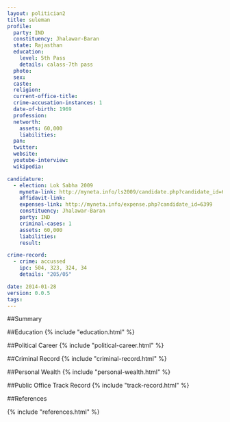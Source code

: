 ```yaml
---
layout: politician2
title: suleman
profile: 
  party: IND
  constituency: Jhalawar-Baran
  state: Rajasthan
  education: 
    level: 5th Pass
    details: calass-7th pass
  photo: 
  sex: 
  caste: 
  religion: 
  current-office-title: 
  crime-accusation-instances: 1
  date-of-birth: 1969
  profession: 
  networth: 
    assets: 60,000
    liabilities: 
  pan: 
  twitter: 
  website: 
  youtube-interview: 
  wikipedia: 

candidature: 
  - election: Lok Sabha 2009
    myneta-link: http://myneta.info/ls2009/candidate.php?candidate_id=6399
    affidavit-link: 
    expenses-link: http://myneta.info/expense.php?candidate_id=6399
    constituency: Jhalawar-Baran 
    party: IND
    criminal-cases: 1
    assets: 60,000
    liabilities: 
    result:  

crime-record: 
  - crime: accussed
    ipc: 504, 323, 324, 34
    details: "205/05" 

date: 2014-01-28
version: 0.0.5
tags: 
---
```

##Summary


##Education
{% include "education.html" %}


##Political Career
{% include "political-career.html" %}


##Criminal Record
{% include "criminal-record.html" %}


##Personal Wealth
{% include "personal-wealth.html" %}


##Public Office Track Record
{% include "track-record.html" %}


##References


{% include "references.html" %}